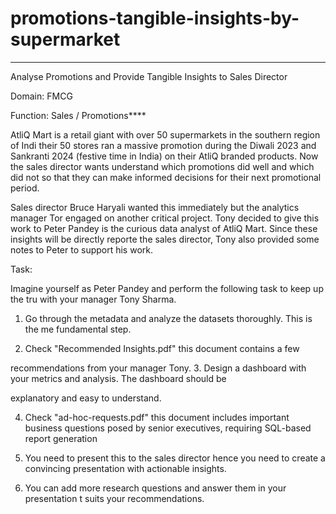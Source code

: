 # promotions-tangible-insights-by-supermarket
****
Analyse Promotions and Provide Tangible Insights to Sales Director

Domain: FMCG

Function: Sales / Promotions****

AtliQ Mart is a retail giant with over 50 supermarkets in the southern region of Indi their 50 stores ran a massive promotion during the Diwali 2023 and Sankranti 2024 (festive time in India) on their AtliQ branded products. Now the sales director wants understand which promotions did well and which did not so that they can make informed decisions for their next promotional period.

Sales director Bruce Haryali wanted this immediately but the analytics manager Tor engaged on another critical project. Tony decided to give this work to Peter Pandey is the curious data analyst of AtliQ Mart. Since these insights will be directly reporte the sales director, Tony also provided some notes to Peter to support his work.

Task:

Imagine yourself as Peter Pandey and perform the following task to keep up the tru with your manager Tony Sharma.

1. Go through the metadata and analyze the datasets thoroughly. This is the me fundamental step.

2. Check "Recommended Insights.pdf" this document contains a few

recommendations from your manager Tony. 3. Design a dashboard with your metrics and analysis. The dashboard should be

explanatory and easy to understand.

4. Check "ad-hoc-requests.pdf" this document includes important business questions posed by senior executives, requiring SQL-based report generation

5. You need to present this to the sales director hence you need to create a convincing presentation with actionable insights.

6. You can add more research questions and answer them in your presentation t suits your recommendations.
